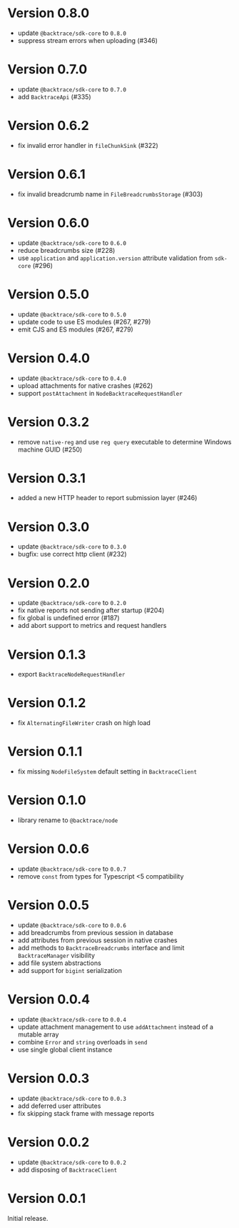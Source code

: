 # Version 0.8.0

-   update `@backtrace/sdk-core` to `0.8.0`
-   suppress stream errors when uploading (#346)

# Version 0.7.0

-   update `@backtrace/sdk-core` to `0.7.0`
-   add `BacktraceApi` (#335)

# Version 0.6.2

-   fix invalid error handler in `fileChunkSink` (#322)

# Version 0.6.1

-   fix invalid breadcrumb name in `FileBreadcrumbsStorage` (#303)

# Version 0.6.0

-   update `@backtrace/sdk-core` to `0.6.0`
-   reduce breadcrumbs size (#228)
-   use `application` and `application.version` attribute validation from `sdk-core` (#296)

# Version 0.5.0

-   update `@backtrace/sdk-core` to `0.5.0`
-   update code to use ES modules (#267, #279)
-   emit CJS and ES modules (#267, #279)

# Version 0.4.0

-   update `@backtrace/sdk-core` to `0.4.0`
-   upload attachments for native crashes (#262)
-   support `postAttachment` in `NodeBacktraceRequestHandler`

# Version 0.3.2

-   remove `native-reg` and use `reg query` executable to determine Windows machine GUID (#250)

# Version 0.3.1

-   added a new HTTP header to report submission layer (#246)

# Version 0.3.0

-   update `@backtrace/sdk-core` to `0.3.0`
-   bugfix: use correct http client (#232)

# Version 0.2.0

-   update `@backtrace/sdk-core` to `0.2.0`
-   fix native reports not sending after startup (#204)
-   fix global is undefined error (#187)
-   add abort support to metrics and request handlers

# Version 0.1.3

-   export `BacktraceNodeRequestHandler`

# Version 0.1.2

-   fix `AlternatingFileWriter` crash on high load

# Version 0.1.1

-   fix missing `NodeFileSystem` default setting in `BacktraceClient`

# Version 0.1.0

-   library rename to `@backtrace/node`

# Version 0.0.6

-   update `@backtrace/sdk-core` to `0.0.7`
-   remove `const` from types for Typescript <5 compatibility

# Version 0.0.5

-   update `@backtrace/sdk-core` to `0.0.6`
-   add breadcrumbs from previous session in database
-   add attributes from previous session in native crashes
-   add methods to `BacktraceBreadcrumbs` interface and limit `BacktraceManager` visibility
-   add file system abstractions
-   add support for `bigint` serialization

# Version 0.0.4

-   update `@backtrace/sdk-core` to `0.0.4`
-   update attachment management to use `addAttachment` instead of a mutable array
-   combine `Error` and `string` overloads in `send`
-   use single global client instance

# Version 0.0.3

-   update `@backtrace/sdk-core` to `0.0.3`
-   add deferred user attributes
-   fix skipping stack frame with message reports

# Version 0.0.2

-   update `@backtrace/sdk-core` to `0.0.2`
-   add disposing of `BacktraceClient`

# Version 0.0.1

Initial release.
